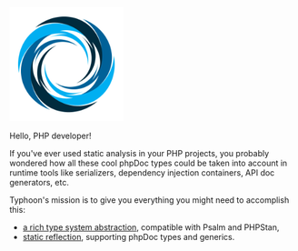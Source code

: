 <img src="https://github.com/typhoon-php/.github/raw/main/profile/logo.png" width="200">

Hello, PHP developer!

If you've ever used static analysis in your PHP projects, you probably wondered how all these cool phpDoc types could
be taken into account in runtime tools like serializers, dependency injection containers, API doc generators, etc.

Typhoon's mission is to give you everything you might need to accomplish this:

- [a rich type system abstraction](https://github.com/typhoon-php/typhoon/blob/0.4.x/docs/type.md), compatible with Psalm and PHPStan,
- [static reflection](https://github.com/typhoon-php/typhoon/blob/0.4.x/docs/reflection.md), supporting phpDoc types and generics.
